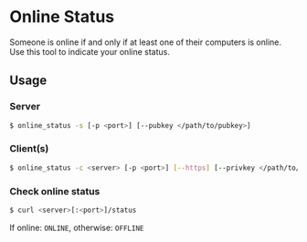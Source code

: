# Online Status

Someone is online if and only if at least one of their computers is online. Use this tool to indicate your online status.

## Usage

### Server
``` bash
$ online_status -s [-p <port>] [--pubkey </path/to/pubkey>]
```

### Client(s)
``` bash
$ online_status -c <server> [-p <port>] [--https] [--privkey </path/to/privkey>]
```

### Check online status
``` bash
$ curl <server>[:<port>]/status
```
If online: `ONLINE`, otherwise: `OFFLINE`
